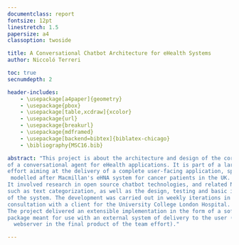 ```yaml
---
documentclass: report
fontsize: 12pt
linestretch: 1.5
papersize: a4
classoption: twoside

title: A Conversational Chatbot Architecture for eHealth Systems
author: Niccoló Terreri

toc: true
secnumdepth: 2

header-includes:
    - \usepackage[a4paper]{geometry}
    - \usepackage{pbox}
    - \usepackage[table,xcdraw]{xcolor}
    - \usepackage{url}
    - \usepackage{breakurl}
    - \usepackage{mdframed}
    - \usepackage[backend=bibtex]{biblatex-chicago}
    - \bibliography{MSC16.bib}

abstract: "This project is about the architecture and design of the core backend
of a conversational agent for eHealth applications. It is part of a larger team
effort aiming at the delivery of a complete user-facing application, specifically
 modelled after Macmillan's eHNA system for cancer patients in the UK.
It involved research in open source chatbot technologies, and related NLP tasks
such as text categorization, as well as the design, testing and basic implementation
of the system. The development was carried out in weekly iterations in continuous
consultation with a client for the University College London Hospital.
The project delivered an extensible implementation in the form of a software
package meant for use with an external system of delivery to the user (a
  webserver in the final product of the team effort)."

---
```

